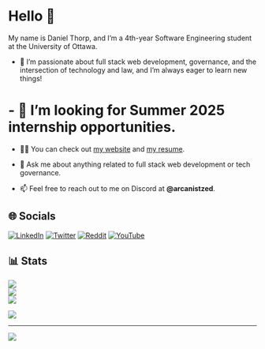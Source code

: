 # Hello 👋

My name is Daniel Thorp, and I’m a 4th-year Software Engineering student at the University of Ottawa.

<!-- - 🔭 I’m currently -->

- 🌱 I’m passionate about full stack web development, governance, and the intersection of technology and law, and I’m always eager to learn new things!

# - 🤝 I’m looking for **Summer 2025 internship opportunities**.

- 👨‍💻 You can check out [my website](https://arcanist.me) and [my resume](https://arcanist.me/resume).

- 💬 Ask me about anything related to full stack web development or tech governance.

- 📫 Feel free to reach out to me on Discord at **@arcanistzed**.

## 🌐 Socials

[![LinkedIn](https://img.shields.io/badge/LinkedIn-%230077B5.svg?logo=linkedin&logoColor=white)](https://linkedin.com/in/daniel-a-thorp) [![Twitter](https://img.shields.io/badge/Twitter-%231DA1F2.svg?logo=Twitter&logoColor=white)](https://twitter.com/arcanistzed)  [![Reddit](https://img.shields.io/badge/Reddit-%23FF4500.svg?logo=Reddit&logoColor=white)](https://reddit.com/user/arcanistzed) [![YouTube](https://img.shields.io/badge/YouTube-%23FF0000.svg?logo=YouTube&logoColor=white)](https://youtube.com/@arcanistzed)

## 📊 Stats

![](https://github-readme-stats.vercel.app/api?username=arcanistzed&theme=dark&hide_border=false&include_all_commits=true&count_private=true)<br/>
![](https://github-readme-streak-stats.herokuapp.com/?user=arcanistzed&theme=dark&hide_border=false)<br/>
![](https://github-readme-stats.vercel.app/api/top-langs/?username=arcanistzed&theme=dark&hide_border=false&include_all_commits=true&count_private=true&layout=compact)

![](https://github-profile-trophy.vercel.app/?username=arcanistzed&theme=onedark&no-frame=true&no-bg=true&margin-w=4)

---
[![](https://visitcount.itsvg.in/api?id=arcanistzed&icon=1&color=6)](https://visitcount.itsvg.in)
